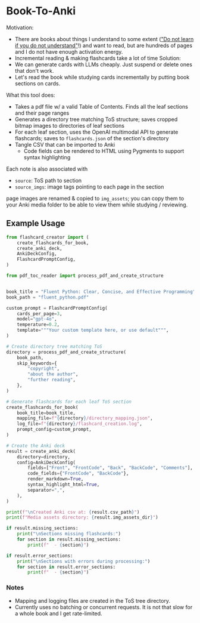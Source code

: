 # Book-To-Anki

Motivation:
* There are books about things I understand to some extent (["Do not learn if you do not understand"](https://www.supermemo.com/en/blog/twenty-rules-of-formulating-knowledge)!) and want to read, but are hundreds of pages and I do not have enough activation energy.
* Incremental reading & making flashcards take a lot of time
Solution:
* We can generate cards with LLMs cheaply. Just suspend or delete ones that don't work.
* Let's read the book while studying cards incrementally by putting book sections on cards.

What this tool does:
- Takes a pdf file w/ a valid Table of Contents. Finds all the leaf sections and their page ranges
- Generates a directory tree matching ToS structure; saves cropped bitmap images to directories of leaf sections
- For each leaf section, uses the OpenAI multimodal API to generate flashcards; saves to `flashcards.json` of the section's directory
- Tangle CSV that can be imported to Anki
  - Code fields can be rendered to HTML using Pygments to support syntax highlighting

Each note is also associated with
- `source`: ToS path to section
- `source_imgs`: image tags pointing to each page in the section

page images are renamed & copied to `img_assets`; you can copy them to your Anki media folder to be able to view them while studying / reviewing.

## Example Usage
```python
from flashcard_creator import (
    create_flashcards_for_book,
    create_anki_deck,
    AnkiDeckConfig,
    FlashcardPromptConfig,
)

from pdf_toc_reader import process_pdf_and_create_structure


book_title = "Fluent Python: Clear, Concise, and Effective Programming"
book_path = "fluent_python.pdf"

custom_prompt = FlashcardPromptConfig(
    cards_per_page=3,
    model="gpt-4o",
    temperature=0.2,
    template="""Your custom template here, or use default""",
)

# Create directory tree matching ToS
directory = process_pdf_and_create_structure(
    book_path,
    skip_keywords={
        "copyright",
        "about the author",
        "further reading",
    },
)

# Generate flashcards for each leaf ToS section
create_flashcards_for_book(
    book_title=book_title,
    mapping_file=f"{directory}/directory_mapping.json",
    log_file=f"{directory}/flashcard_creation.log",
    prompt_config=custom_prompt,
)

# Create the Anki deck
result = create_anki_deck(
    directory=directory,
    config=AnkiDeckConfig(
        fields=["Front", "FrontCode", "Back", "BackCode", "Comments"],
        code_fields={"FrontCode", "BackCode"},
        render_markdown=True,
        syntax_highlight_html=True,
        separator=",",
    ),
)

print(f"\nCreated Anki csv at: {result.csv_path}")
print(f"Media assets directory: {result.img_assets_dir}")

if result.missing_sections:
    print("\nSections missing flashcards:")
    for section in result.missing_sections:
        print(f"  - {section}")

if result.error_sections:
    print("\nSections with errors during processing:")
    for section in result.error_sections:
        print(f"  - {section}")

```

### Notes
- Mapping and logging files are created in the ToS tree directory.
- Currently uses no batching or concurrent requests. It is not that slow for a whole book and I get rate-limited.
